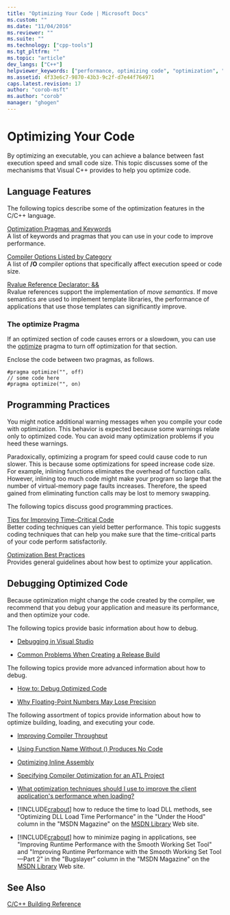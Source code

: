 ```yaml
---
title: "Optimizing Your Code | Microsoft Docs"
ms.custom: ""
ms.date: "11/04/2016"
ms.reviewer: ""
ms.suite: ""
ms.technology: ["cpp-tools"]
ms.tgt_pltfrm: ""
ms.topic: "article"
dev_langs: ["C++"]
helpviewer_keywords: ["performance, optimizing code", "optimization", "cl.exe compiler, performance", "optimization, C++ code", "code, optimizing", "performance, compiler"]
ms.assetid: 4f33e6c7-9870-43b3-9c2f-d7e44f764971
caps.latest.revision: 17
author: "corob-msft"
ms.author: "corob"
manager: "ghogen"
---
```

# Optimizing Your Code
By optimizing an executable, you can achieve a balance between fast execution speed and small code size. This topic discusses some of the mechanisms that Visual C++ provides to help you optimize code.  
  
## Language Features  
 The following topics describe some of the optimization features in the C/C++ language.  
  
 [Optimization Pragmas and Keywords](../../build/reference/optimization-pragmas-and-keywords.md)  
 A list of keywords and pragmas that you can use in your code to improve performance.  
  
 [Compiler Options Listed by Category](../../build/reference/compiler-options-listed-by-category.md)  
 A list of **/O** compiler options that specifically affect execution speed or code size.  
  
 [Rvalue Reference Declarator: &&](../../cpp/rvalue-reference-declarator-amp-amp.md)  
 Rvalue references support the implementation of *move semantics*. If move semantics are used to implement template libraries, the performance of applications that use those templates can significantly improve.  
  
### The optimize Pragma  
 If an optimized section of code causes errors or a slowdown, you can use the [optimize](../../preprocessor/optimize.md) pragma to turn off optimization for that section.  
  
 Enclose the code between two pragmas, as follows.  
  
```  
#pragma optimize("", off)  
// some code here   
#pragma optimize("", on)  
```  
  
## Programming Practices  
 You might notice additional warning messages when you compile your code with optimization. This behavior is expected because some warnings relate only to optimized code. You can avoid many optimization problems if you heed these warnings.  
  
 Paradoxically, optimizing a program for speed could cause code to run slower. This is because some optimizations for speed increase code size. For example, inlining functions eliminates the overhead of function calls. However, inlining too much code might make your program so large that the number of virtual-memory page faults increases. Therefore, the speed gained from eliminating function calls may be lost to memory swapping.  
  
 The following topics discuss good programming practices.  
  
 [Tips for Improving Time-Critical Code](../../build/reference/tips-for-improving-time-critical-code.md)  
 Better coding techniques can yield better performance. This topic suggests coding techniques that can help you make sure that the time-critical parts of your code perform satisfactorily.  
  
 [Optimization Best Practices](../../build/reference/optimization-best-practices.md)  
 Provides general guidelines about how best to optimize your application.  
  
## Debugging Optimized Code  
 Because optimization might change the code created by the compiler, we recommend that you debug your application and measure its performance, and then optimize your code.  
  
 The following topics provide basic information about how to debug.  
  
-   [Debugging in Visual Studio](/visualstudio/debugger/debugging-in-visual-studio)  
  
-   [Common Problems When Creating a Release Build](../../build/reference/common-problems-when-creating-a-release-build.md)  
  
 The following topics provide more advanced information about how to debug.  
  
-   [How to: Debug Optimized Code](/visualstudio/debugger/how-to-debug-optimized-code)  
  
-   [Why Floating-Point Numbers May Lose Precision](../../build/reference/why-floating-point-numbers-may-lose-precision.md)  
  
 The following assortment of topics provide information about how to optimize building, loading, and executing your code.  
  
-   [Improving Compiler Throughput](../../build/reference/improving-compiler-throughput.md)  
  
-   [Using Function Name Without () Produces No Code](../../build/reference/using-function-name-without-parens-produces-no-code.md)  
  
-   [Optimizing Inline Assembly](../../assembler/inline/optimizing-inline-assembly.md)  
  
-   [Specifying Compiler Optimization for an ATL Project](../../atl/reference/specifying-compiler-optimization-for-an-atl-project.md)  
  
-   [What optimization techniques should I use to improve the client application's performance when loading?](../../build/dll-frequently-asked-questions.md#mfc_optimization)  
  
-   [!INCLUDE[crabout](../../build/reference/includes/crabout_md.md)] how to reduce the time to load DLL methods, see "Optimizing DLL Load Time Performance" in the "Under the Hood" column in the "MSDN Magazine" on the [MSDN Library](http://go.microsoft.com/fwlink/?linkid=556) Web site.  
  
-   [!INCLUDE[crabout](../../build/reference/includes/crabout_md.md)] how to minimize paging in applications, see "Improving Runtime Performance with the Smooth Working Set Tool" and "Improving Runtime Performance with the Smooth Working Set Tool—Part 2" in the "Bugslayer" column in the "MSDN Magazine" on the [MSDN Library](http://go.microsoft.com/fwlink/?linkid=556) Web site.  
  
## See Also  
 [C/C++ Building Reference](../../build/reference/c-cpp-building-reference.md)